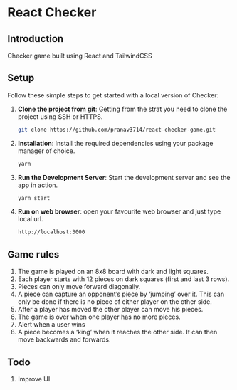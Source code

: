 # React Checker

## Introduction

Checker game built using React and TailwindCSS

## Setup

Follow these simple steps to get started with a local version of Checker:

1. **Clone the project from git**: Getting from the strat you need to clone the project using SSH or HTTPS.

   ```bash
   git clone https://github.com/pranav3714/react-checker-game.git
   ```

2. **Installation**: Install the required dependencies using your package manager of choice.

   ```bash
   yarn
   ```

3. **Run the Development Server**: Start the development server and see the app in action.

   ```bash
   yarn start
   ```

4. **Run on web browser**: open your favourite web browser and just type local url.

   ```bash
   http://localhost:3000
   ```

## Game rules

1. The game is played on an 8x8 board with dark and light squares.
2. Each player starts with 12 pieces on dark squares (first and last 3 rows).
3. Pieces can only move forward diagonally.
4. A piece can capture an opponent’s piece by ‘jumping’ over it. This can only be done if there is no piece of either player on the other side.
5. After a player has moved the other player can move his pieces.
6. The game is over when one player has no more pieces.
7. Alert when a user wins
8. A piece becomes a ‘king’ when it reaches the other side. It can then move backwards and forwards.

## Todo

1. Improve UI
